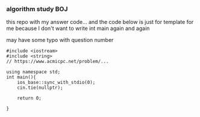 ### algorithm study BOJ

this repo with my answer code...
and the code below is just for template for me because I don't want to write int main again and again

may have some typo with question number


```
#include <iostream>
#include <string>
// https://www.acmicpc.net/problem/...

using namespace std;
int main(){
    ios_base::sync_with_stdio(0);
    cin.tie(nullptr);

    return 0;

}
```
